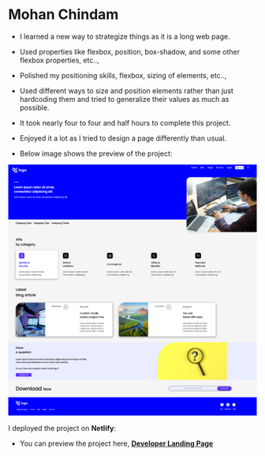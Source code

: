 # Mohan Chindam

- I learned a new way to strategize things as it is a long web page.
- Used properties like flexbox, position, box-shadow, and some other flexbox properties, etc..,
- Polished my positioning skills, flexbox, sizing of elements, etc..,
- Used different ways to size and position elements rather than just hardcoding them and tried to generalize their values as much as possible.
- It took nearly four to four and half hours to complete this project.
- Enjoyed it a lot as I tried to design a page differently than usual.

- Below image shows the preview of the project:

![Project-09 Preview](./Project-09.png)

I deployed the project on **Netlify**:
- You can preview the project here, [**Developer Landing Page**]()





